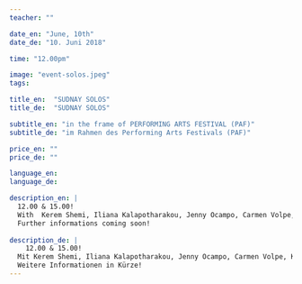 ```yaml
---
teacher: ""

date_en: "June, 10th"
date_de: "10. Juni 2018"

time: "12.00pm"

image: "event-solos.jpeg"
tags:

title_en:  "SUDNAY SOLOS"
title_de:  "SUDNAY SOLOS"

subtitle_en: "in the frame of PERFORMING ARTS FESTIVAL (PAF)"
subtitle_de: "im Rahmen des Performing Arts Festivals (PAF)"

price_en: ""
price_de: ""

language_en:
language_de:

description_en: |
  12.00 & 15.00!  
  With  Kerem Shemi, Iliana Kalapotharakou, Jenny Ocampo, Carmen Volpe, Karina Suárez Bosche, Daniela Lucato, Maria Sanchez Alonso, Laura Giuntoli/Raffaella Galdi!   
  Further informations coming soon!
  
description_de: |
    12.00 & 15.00!  
  Mit Kerem Shemi, Iliana Kalapotharakou, Jenny Ocampo, Carmen Volpe, Karina Suárez Bosche, Daniela Lucato, Maria Sanchez Alonso, Laura Giuntoli/Raffaella Galdi!  
  Weitere Informationen in Kürze!  
---
```



